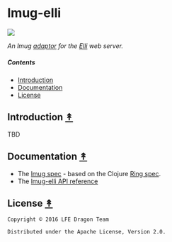 # lmug-elli

[![][lmug-logo]][lmug-logo-large]

*An lmug [adaptor][] for the [Elli][] web server.*

[lmug-logo]: resources/images/lmug-elli.png
[lmug-logo-large]: resources/images/lmug-elli-large.png
[adaptor]: https://github.com/lfe-mug/lmug#adaptors-
[Elli]: https://github.com/knutin/elli

##### Contents

* [Introduction](#introduction-)
* [Documentation](#documentation-)
* [License](#license-)

## Introduction [&#x219F;](#contents)

TBD


## Documentation [&#x219F;](#contents)

* The [lmug spec][] - based on the Clojure [Ring spec][].
* The [lmug-elli API reference][]

[lmug spec]: https://github.com/lfe-mug/lmug/blob/master/docs/SPEC.md
[Ring spec]: https://github.com/ring-clojure/ring/blob/master/SPEC
[lmug-elli API reference]: http://lfe-mug.github.io/lmug-elli


## License [&#x219F;](#contents)

```
Copyright © 2016 LFE Dragon Team

Distributed under the Apache License, Version 2.0.
```
